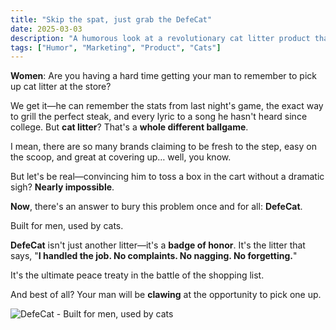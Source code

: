 ```yaml
---
title: "Skip the spat, just grab the DefeCat"
date: 2025-03-03
description: "A humorous look at a revolutionary cat litter product that solves the age-old problem of getting men to remember to buy cat litter."
tags: ["Humor", "Marketing", "Product", "Cats"]
---
```


**Women**: Are you having a hard time getting your man to remember to pick up cat litter at the store?

We get it—he can remember the stats from last night's game, the exact way to grill the perfect steak, and every lyric to a song he hasn't heard since college. But **cat litter**? That's a **whole different ballgame**.

I mean, there are so many brands claiming to be fresh to the step, easy on the scoop, and great at covering up… well, you know.

But let's be real—convincing him to toss a box in the cart without a dramatic sigh? **Nearly impossible**.

**Now**, there's an answer to bury this problem once and for all: **DefeCat**.

Built for men, used by cats.

**DefeCat** isn't just another litter—it's a **badge of honor**. It's the litter that says, "**I handled the job. No complaints. No nagging. No forgetting.**"

It's the ultimate peace treaty in the battle of the shopping list.

And best of all? Your man will be **clawing** at the opportunity to pick one up.

![DefeCat - Built for men, used by cats](/images/defecat.jpg)
